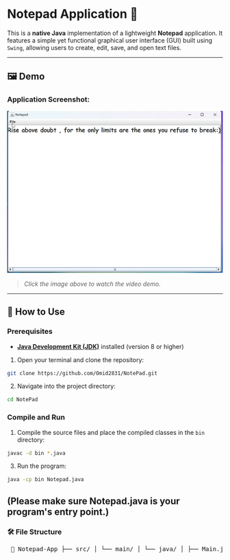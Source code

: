 # Notepad Application 📝

This is a **native Java** implementation of a lightweight **Notepad** application. It features a simple yet functional graphical user interface (GUI) built using `Swing`, allowing users to create, edit, save, and open text files.

---

## 🖼️ Demo

### Application Screenshot:
[![ Note Screenshot](capture/Pic.png)](capture/NoteVid.mp4)
> *Click the image above to watch the video demo.*

---

## 🚀 How to Use
### Prerequisites
- [**Java Development Kit (JDK)**](https://www.oracle.com/java/technologies/downloads/) installed (version 8 or higher)

1. Open your terminal and clone the repository:
```bash
git clone https://github.com/Omid2831/NotePad.git
```
2. Navigate into the project directory:
```bash
cd NotePad
```
### Compile and Run
1. Compile the source files and place the compiled classes in the `bin` directory:
``` bash
javac -d bin *.java
```
3. Run the program:
```bash
java -cp bin Notepad.java
```
(Please make sure Notepad.java is your program's entry point.)  
---
### 🛠️ File Structure

<pre> 📂 Notepad-App ├── src/ │ └── main/ │ └── java/ │ ├── Main.java# Main entry point of the application │ └── NotePad.java# NotePad functionality implementation ├── bin/ │ ├── Main.class# Compiled bytecode for Main │ └── NotePad.class# Compiled bytecode for NotePad ├── 📂 capture │ ├── NoteVid.mp4 # Video demo of the application │ └── Pic.png# Screenshot of the application </pre>
